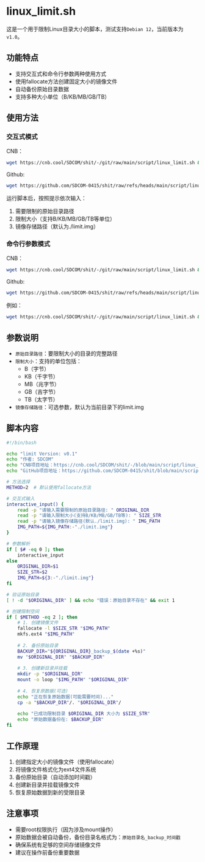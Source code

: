 # linux_limit.sh

这是一个用于限制Linux目录大小的脚本，测试支持`Debian 12`，当前版本为`v1.0`。

## 功能特点

- 支持交互式和命令行参数两种使用方式
- 使用fallocate方法创建固定大小的镜像文件
- 自动备份原始目录数据
- 支持多种大小单位（B/KB/MB/GB/TB）

## 使用方法

### 交互式模式

CNB：
```bash
wget https://cnb.cool/SDCOM/shit/-/git/raw/main/script/linux_limit.sh && sudo chmod +x ./linux_limit.sh && sudo ./linux_limit.sh
```
Github:
```bash
wget https://github.com/SDCOM-0415/shit/raw/refs/heads/main/script/linux_limit.sh && sudo chmod +x ./linux_limit.sh && sudo ./linux_limit.sh
```

运行脚本后，按照提示依次输入：
1. 需要限制的原始目录路径
2. 限制大小（支持B/KB/MB/GB/TB等单位）
3. 镜像存储路径（默认为./limit.img）

### 命令行参数模式

CNB：
```bash
wget https://cnb.cool/SDCOM/shit/-/git/raw/main/script/linux_limit.sh && sudo chmod +x ./linux_limit.sh && sudo ./linux_limit.sh <原始目录> <大小> <镜像存储路径> 
```
Github:
```bash
wget https://github.com/SDCOM-0415/shit/raw/refs/heads/main/script/linux_limit.sh && sudo chmod +x ./linux_limit.sh && sudo ./linux_limit.sh <原始目录> <大小> <镜像存储路径> 
```

例如：
```bash
wget https://cnb.cool/SDCOM/shit/-/git/raw/main/script/linux_limit.sh && sudo chmod +x ./linux_limit.sh && sudo ./linux_limit.sh /path/to/directory 10GB /path/to/limit.img
```

## 参数说明

- `原始目录路径`：要限制大小的目录的完整路径
- `限制大小`：支持的单位包括：
  - B（字节）
  - KB（千字节）
  - MB（兆字节）
  - GB（吉字节）
  - TB（太字节）
- `镜像存储路径`：可选参数，默认为当前目录下的limit.img

## 脚本内容
```bash
#!/bin/bash

echo "limit Version: v0.1"
echo "作者: SDCOM"
echo "CNB项目地址：https://cnb.cool/SDCOM/shit/-/blob/main/script/linux_limit.sh"
echo "GitHub项目地址：https://github.com/SDCOM-0415/shit/blob/main/script/linux_limit.sh"

# 方法选择
METHOD=2  # 默认使用fallocate方法

# 交互式输入
interactive_input() {
    read -p "请输入需要限制的原始目录路径: " ORIGINAL_DIR
    read -p "请输入限制大小(支持B/KB/MB/GB/TB等): " SIZE_STR
    read -p "请输入镜像存储路径(默认./limit.img): " IMG_PATH
    IMG_PATH=${IMG_PATH:-"./limit.img"}
}

# 参数解析
if [ $# -eq 0 ]; then
    interactive_input
else
    ORIGINAL_DIR=$1
    SIZE_STR=$2
    IMG_PATH=${3:-"./limit.img"}
fi

# 验证原始目录
[ ! -d "$ORIGINAL_DIR" ] && echo "错误：原始目录不存在" && exit 1

# 创建限制空间
if [ $METHOD -eq 2 ]; then
    # 1. 创建镜像文件
    fallocate -l $SIZE_STR "$IMG_PATH"
    mkfs.ext4 "$IMG_PATH"
    
    # 2. 备份原始目录
    BACKUP_DIR="${ORIGINAL_DIR}_backup_$(date +%s)"
    mv "$ORIGINAL_DIR" "$BACKUP_DIR"
    
    # 3. 创建新目录并挂载
    mkdir -p "$ORIGINAL_DIR"
    mount -o loop "$IMG_PATH" "$ORIGINAL_DIR"
    
    # 4. 恢复原数据(可选)
    echo "正在恢复原始数据(可能需要时间)..."
    cp -a "$BACKUP_DIR"/. "$ORIGINAL_DIR"/
    
    echo "已成功限制目录 $ORIGINAL_DIR 大小为 $SIZE_STR"
    echo "原始数据备份在: $BACKUP_DIR"
fi

```

## 工作原理

1. 创建指定大小的镜像文件（使用fallocate）
2. 将镜像文件格式化为ext4文件系统
3. 备份原始目录（自动添加时间戳）
4. 创建新目录并挂载镜像文件
5. 恢复原始数据到新的受限目录

## 注意事项

- 需要root权限执行（因为涉及mount操作）
- 原始数据会被自动备份，备份目录名格式为：`原始目录名_backup_时间戳`
- 确保系统有足够的空间存储镜像文件
- 建议在操作前备份重要数据
